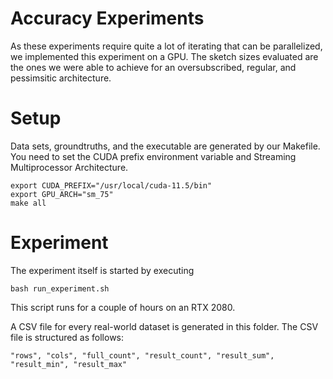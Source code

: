 # Accuracy Experiments
As these experiments require quite a lot of iterating that can be parallelized, we implemented this experiment on a GPU. The sketch sizes evaluated are the ones we were able to achieve for an oversubscribed, regular, and pessimsitic architecture.

# Setup
Data sets, groundtruths, and the executable are generated by our Makefile. You need to set the CUDA prefix environment variable and Streaming Multiprocessor Architecture.
```
export CUDA_PREFIX="/usr/local/cuda-11.5/bin"
export GPU_ARCH="sm_75"
make all
```

# Experiment
The experiment itself is started by executing
```
bash run_experiment.sh
```
This script runs for a couple of hours on an RTX 2080.

A CSV file for every real-world dataset is generated in this folder. The CSV file is structured as follows:
```
"rows", "cols", "full_count", "result_count", "result_sum", "result_min", "result_max"
```
